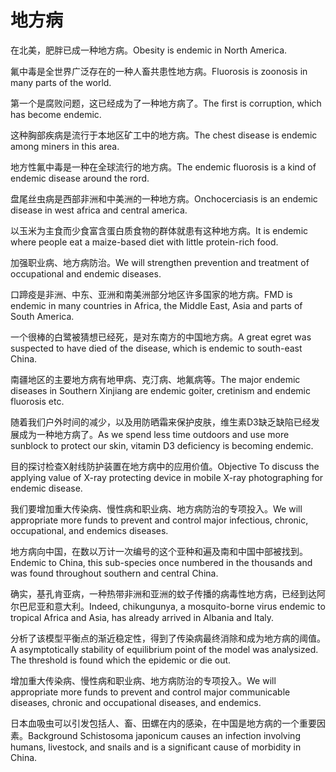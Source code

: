 # 地方病

<p><span class="chinese">在北美，肥胖已成一种地方病。</span><span class="english">Obesity is endemic in North America.</span></p>

<p><span class="chinese">氟中毒是全世界广泛存在的一种人畜共患性地方病。</span><span class="english">Fluorosis is zoonosis in many parts of the world.</span></p>

<p><span class="chinese">第一个是腐败问题，这已经成为了一种地方病了。</span><span class="english">The first is corruption, which has become endemic.</span></p>

<p><span class="chinese">这种胸部疾病是流行于本地区矿工中的地方病。</span><span class="english">The chest disease is endemic among miners in this area.</span></p>

<p><span class="chinese">地方性氟中毒是一种在全球流行的地方病。</span><span class="english">The endemic fluorosis is a kind of endemic disease around the rord.</span></p>

<p><span class="chinese">盘尾丝虫病是西部非洲和中美洲的一种地方病。</span><span class="english">Onchocerciasis is an endemic disease in west africa and central america.</span></p>

<p><span class="chinese">以玉米为主食而少食富含蛋白质食物的群体就患有这种地方病。</span><span class="english">It is endemic where people eat a maize-based diet with little protein-rich food.</span></p>

<p><span class="chinese">加强职业病、地方病防治。</span><span class="english">We will strengthen prevention and treatment of occupational and endemic diseases.</span></p>

<p><span class="chinese">口蹄疫是非洲、中东、亚洲和南美洲部分地区许多国家的地方病。</span><span class="english">FMD is endemic in many countries in Africa, the Middle East, Asia and parts of South America.</span></p>

<p><span class="chinese">一个很棒的白鹭被猜想已经死，是对东南方的中国地方病。</span><span class="english">A great egret was suspected to have died of the disease, which is endemic to south-east China.</span></p>

<p><span class="chinese">南疆地区的主要地方病有地甲病、克汀病、地氟病等。</span><span class="english">The major endemic diseases in Southern Xinjiang are endemic goiter, cretinism and endemic fluorosis etc.</span></p>

<p><span class="chinese">随着我们户外时间的减少，以及用防晒霜来保护皮肤，维生素D3缺乏缺陷已经发展成为一种地方病了。</span><span class="english">As we spend less time outdoors and use more sunblock to protect our skin, vitamin D3 deficiency is becoming endemic.</span></p>

<p><span class="chinese">目的探讨检查X射线防护装置在地方病中的应用价值。</span><span class="english">Objective To discuss the applying value of X-ray protecting device in mobile X-ray photographing for endemic disease.</span></p>

<p><span class="chinese">我们要增加重大传染病、慢性病和职业病、地方病防治的专项投入。</span><span class="english">We will appropriate more funds to prevent and control major infectious, chronic, occupational, and endemics diseases.</span></p>

<p><span class="chinese">地方病向中国，在数以万计一次编号的这个亚种和遍及南和中国中部被找到。</span><span class="english">Endemic to China, this sub-species once numbered in the thousands and was found throughout southern and central China.</span></p>

<p><span class="chinese">确实，基孔肯亚病，一种热带非洲和亚洲的蚊子传播的病毒性地方病，已经到达阿尔巴尼亚和意大利。</span><span class="english">Indeed, chikungunya, a mosquito-borne virus endemic to tropical Africa and Asia, has already arrived in Albania and Italy.</span></p>

<p><span class="chinese">分析了该模型平衡点的渐近稳定性，得到了传染病最终消除和成为地方病的阈值。</span><span class="english">A asymptotically stability of equilibrium point of the model was analysized. The threshold is found which the epidemic or die out.</span></p>

<p><span class="chinese">增加重大传染病、慢性病和职业病、地方病防治的专项投入。</span><span class="english">We will appropriate more funds to prevent and control major communicable diseases, chronic and occupational diseases, and endemics.</span></p>

<p><span class="chinese">日本血吸虫可以引发包括人、畜、田螺在内的感染，在中国是地方病的一个重要因素。</span><span class="english">Background Schistosoma japonicum causes an infection involving humans, livestock, and snails and is a significant cause of morbidity in China.</span></p>

